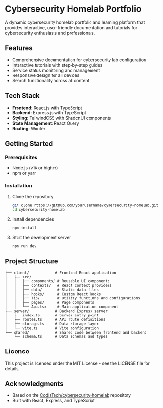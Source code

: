 # Cybersecurity Homelab Portfolio

A dynamic cybersecurity homelab portfolio and learning platform that provides interactive, user-friendly documentation and tutorials for cybersecurity enthusiasts and professionals.

## Features

- Comprehensive documentation for cybersecurity lab configuration
- Interactive tutorials with step-by-step guides
- Service status monitoring and management
- Responsive design for all devices
- Search functionality across all content

## Tech Stack

- **Frontend**: React.js with TypeScript
- **Backend**: Express.js with TypeScript
- **Styling**: TailwindCSS with ShadcnUI components
- **State Management**: React Query
- **Routing**: Wouter

## Getting Started

### Prerequisites

- Node.js (v18 or higher)
- npm or yarn

### Installation

1. Clone the repository
   ```bash
   git clone https://github.com/yourusername/cybersecurity-homelab.git
   cd cybersecurity-homelab
   ```

2. Install dependencies
   ```bash
   npm install
   ```

3. Start the development server
   ```bash
   npm run dev
   ```

## Project Structure

```
├── client/            # Frontend React application
│   ├── src/
│   │   ├── components/ # Reusable UI components
│   │   ├── contexts/   # React context providers
│   │   ├── data/       # Static data files
│   │   ├── hooks/      # Custom React hooks
│   │   ├── lib/        # Utility functions and configurations
│   │   ├── pages/      # Page components
│   │   └── App.tsx     # Main application component
├── server/            # Backend Express server
│   ├── index.ts       # Server entry point
│   ├── routes.ts      # API route definitions
│   ├── storage.ts     # Data storage layer
│   └── vite.ts        # Vite configuration
└── shared/            # Shared code between frontend and backend
    └── schema.ts      # Data schemas and types
```

## License

This project is licensed under the MIT License - see the LICENSE file for details.

## Acknowledgments

- Based on the [CodisTech/cybersecurity-homelab](https://github.com/CodisTech/cybersecurity-homelab) repository
- Built with React, Express, and TypeScript